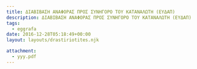 ```yaml
---
title: ΔΙΑΒΙΒΑΣΗ ΑΝΑΦΟΡΑΣ ΠΡΟΣ ΣΥΝΗΓΟΡΟ ΤΟΥ ΚΑΤΑΝΑΛΩΤΗ (ΕΥΔΑΠ)
description: ΔΙΑΒΙΒΑΣΗ ΑΝΑΦΟΡΑΣ ΠΡΟΣ ΣΥΝΗΓΟΡΟ ΤΟΥ ΚΑΤΑΝΑΛΩΤΗ (ΕΥΔΑΠ)
tags:
  - eggrafa
date: 2016-12-28T05:18:49+00:00
layout: layouts/drastiriotites.njk

attachment:
  - yyy.pdf
---
```


<!-- excerpt -->
